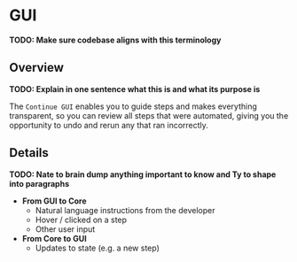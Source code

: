 # GUI

**TODO: Make sure codebase aligns with this terminology**

## Overview

**TODO: Explain in one sentence what this is and what its purpose is**

The `Continue GUI` enables you to guide steps and makes everything transparent, so you can review all steps that were automated, giving you the opportunity to undo and rerun any that ran incorrectly.

## Details

**TODO: Nate to brain dump anything important to know and Ty to shape into paragraphs**

- **From GUI to Core**
    - Natural language instructions from the developer
    - Hover / clicked on a step
    - Other user input
- **From Core to GUI**
    - Updates to state (e.g. a new step)